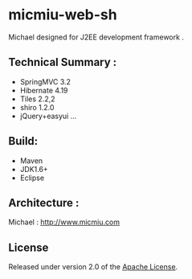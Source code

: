 micmiu-web-sh
============

Michael designed for J2EE development framework .


Technical Summary :
------------------

* SpringMVC 3.2
* Hibernate 4.19
* Tiles 2.2,2
* shiro 1.2.0
* jQuery+easyui
...


Build:
------------------
* Maven
* JDK1.6+
* Eclipse


Architecture :
------------
Michael : http://www.micmiu.com

## License
Released under version 2.0 of the [Apache License].

[Apache License]: http://www.apache.org/licenses/LICENSE-2.0
